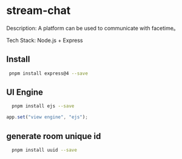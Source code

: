 # stream-chat

Description: A platform can be used to communicate with facetime。

Tech Stack: Node.js + Express

## Install

```bash
 pnpm install express@4 --save
```

## UI Engine

```bash
  pnpm install ejs --save
```

```js
app.set("view engine", "ejs");
```

## generate room unique id

```bash
  pnpm install uuid --save
```
